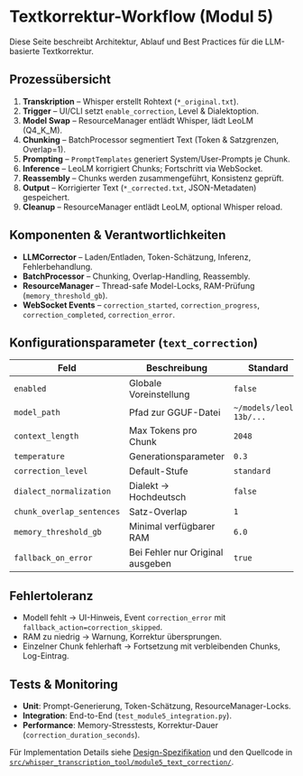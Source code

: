 # Textkorrektur-Workflow (Modul 5)

Diese Seite beschreibt Architektur, Ablauf und Best Practices für die LLM-basierte Textkorrektur.

## Prozessübersicht
1. **Transkription** – Whisper erstellt Rohtext (`*_original.txt`).
2. **Trigger** – UI/CLI setzt `enable_correction`, Level & Dialektoption.
3. **Model Swap** – ResourceManager entlädt Whisper, lädt LeoLM (Q4_K_M).
4. **Chunking** – BatchProcessor segmentiert Text (Token & Satzgrenzen, Overlap=1).
5. **Prompting** – `PromptTemplates` generiert System/User-Prompts je Chunk.
6. **Inference** – LeoLM korrigiert Chunks; Fortschritt via WebSocket.
7. **Reassembly** – Chunks werden zusammengeführt, Konsistenz geprüft.
8. **Output** – Korrigierter Text (`*_corrected.txt`, JSON-Metadaten) gespeichert.
9. **Cleanup** – ResourceManager entlädt LeoLM, optional Whisper reload.

## Komponenten & Verantwortlichkeiten
- **LLMCorrector** – Laden/Entladen, Token-Schätzung, Inferenz, Fehlerbehandlung.
- **BatchProcessor** – Chunking, Overlap-Handling, Reassembly.
- **ResourceManager** – Thread-safe Model-Locks, RAM-Prüfung (`memory_threshold_gb`).
- **WebSocket Events** – `correction_started`, `correction_progress`, `correction_completed`, `correction_error`.

## Konfigurationsparameter (`text_correction`)
| Feld | Beschreibung | Standard |
| --- | --- | --- |
| `enabled` | Globale Voreinstellung | `false` |
| `model_path` | Pfad zur GGUF-Datei | `~/models/leolm-13b/...` |
| `context_length` | Max Tokens pro Chunk | `2048` |
| `temperature` | Generationsparameter | `0.3` |
| `correction_level` | Default-Stufe | `standard` |
| `dialect_normalization` | Dialekt → Hochdeutsch | `false` |
| `chunk_overlap_sentences` | Satz-Overlap | `1` |
| `memory_threshold_gb` | Minimal verfügbarer RAM | `6.0` |
| `fallback_on_error` | Bei Fehler nur Original ausgeben | `true` |

## Fehlertoleranz
- Modell fehlt → UI-Hinweis, Event `correction_error` mit `fallback_action=correction_skipped`.
- RAM zu niedrig → Warnung, Korrektur übersprungen.
- Einzelner Chunk fehlerhaft → Fortsetzung mit verbleibenden Chunks, Log-Eintrag.

## Tests & Monitoring
- **Unit**: Prompt-Generierung, Token-Schätzung, ResourceManager-Locks.
- **Integration**: End-to-End (`test_module5_integration.py`).
- **Performance**: Memory-Stresstests, Korrektur-Dauer (`correction_duration_seconds`).

Für Implementation Details siehe [Design-Spezifikation](https://github.com/cubetribe/WhisperCC_MacOS_Local/blob/main/.kiro/specs/llm-text-correction/design.md) und den Quellcode in [`src/whisper_transcription_tool/module5_text_correction/`](https://github.com/cubetribe/WhisperCC_MacOS_Local/tree/main/src/whisper_transcription_tool/module5_text_correction).

